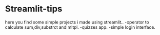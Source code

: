 # Streamlit-tips
here you find some simple projects i made using streamlit..
-operator to calculate sum,div,substrct and mltpl.
-quizzes app.
-simple login interface.



